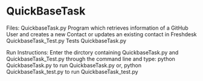 # QuickBaseTask
Files:
	QuickbaseTask.py
		Program which retrieves information of a GitHub User and creates a new Contact or updates an existing contact in Freshdesk
	QuickbaseTask_Test.py
		Tests QuickbaseTask.py

Run Instructions:
	Enter the dirctory containing QuickbaseTask.py and QuickbaseTask_Test.py through the command line and type:
		python QuickbaseTask.py
	to run QuickbaseTask.py or,
		python QuickbaseTask_test.py
	to run QuickbaseTask_test.py

